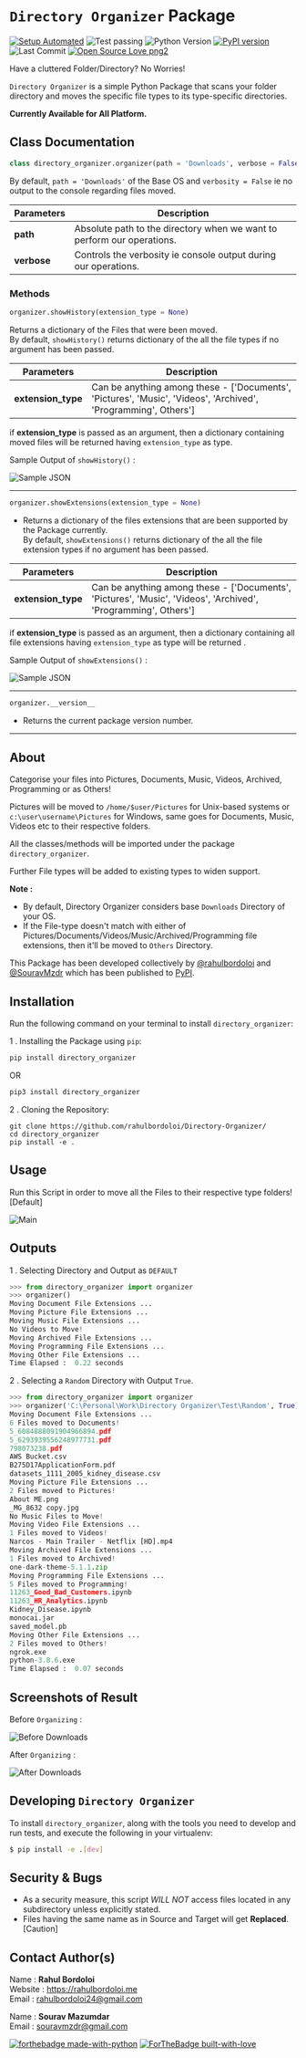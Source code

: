 # `Directory Organizer` Package

[![Setup Automated](https://img.shields.io/badge/setup-automated-blue?logo=gitpod)](https://gitpod.io/from-referrer/)
![Test passing](https://img.shields.io/badge/Tests-passing-brightgreen.svg)
![Python Version](https://img.shields.io/badge/python-3.x-brightgreen.svg)
[![PyPI version](https://badge.fury.io/py/directory-organizer.svg)](https://badge.fury.io/py/directory_organizer)
![Last Commit](https://img.shields.io/github/last-commit/rahulbordoloi/Directory-Organizer?style=flat-square)
[![Open Source Love png2](https://badges.frapsoft.com/os/v2/open-source.png?v=103)](https://github.com/ellerbrock/open-source-badges/)

Have a cluttered Folder/Directory? No Worries!

`Directory Organizer` is a simple Python Package that scans your folder directory and moves the specific file types to its type-specific directories.

<b> Currently Available for All Platform.  </b>

## Class Documentation

```python
class directory_organizer.organizer(path = 'Downloads', verbose = False)
```
By default, `path = 'Downloads'` of the Base OS and `verbosity = False` ie no output to the console regarding files moved. <br>

| __Parameters__ | __Description__ |
|      ---       |      ---        |
|     __path__   | Absolute path to the directory when we want to perform our operations. |
|    __verbose__ | Controls the verbosity ie console output during our operations. | 

### Methods

```python
organizer.showHistory(extension_type = None)
```
Returns a dictionary of the Files that were been moved. <br>
By default, `showHistory()` returns dictionary of the all the file types if no argument has been passed. <br>

| __Parameters__ | __Description__ |
|    ---         |       ---       |
| __extension_type__ | Can be anything among these - ['Documents', 'Pictures', 'Music', 'Videos', 'Archived', 'Programming', Others'] |

if __extension_type__ is passed as an argument, then a dictionary containing moved files will be returned having `extension_type` as type.

Sample Output of `showHistory()` :

![Sample JSON](.\Test\Snapshots\jsonShowHistory.PNG)

---------------------------------------

```python
organizer.showExtensions(extension_type = None)
```
*   Returns a dictionary of the files extensions that are been supported by the Package currently. <br>
By default, `showExtensions()` returns dictionary of the all the file extension types if no argument has been passed. <br>

| __Parameters__ | __Description__ |
|    ---         |       ---       |
| __extension_type__ | Can be anything among these - ['Documents', 'Pictures', 'Music', 'Videos', 'Archived', 'Programming', Others'] |

if __extension_type__ is passed as an argument, then a dictionary containing all file extensions having `extension_type` as type will be returned .

Sample Output of `showExtensions()` :

![Sample JSON](.\Test\Snapshots\jsonFileExtensions.PNG)

---------------------------------------

```python
organizer.__version__
```
*   Returns the current package version number.

---------------------------------------

## About

Categorise your files into Pictures, Documents, Music, Videos, Archived, Programming or as Others!

Pictures will be moved to `/home/$user/Pictures` for Unix-based systems or `c:\user\username\Pictures` for Windows, same goes for Documents, Music, Videos etc to their respective folders.


All the classes/methods will be imported under the package `directory_organizer`.

Further File types will be added to existing types to widen support.

<b>Note : </b>
*   By default, Directory Organizer considers base `Downloads` Directory of your OS.
*   If the File-type doesn't match with either of Pictures/Documents/Videos/Music/Archived/Programming file extensions, then it'll be moved to `Others` Directory.

This Package has been developed collectively by [@rahulbordoloi](https://github.com/rahulbordoloi) and [@SouravMzdr](https://github.com/SouravMzdr) which has been published to [PyPI](https://pypi.org/project/directory-organizer/).

## Installation

Run the following command on your terminal to install `directory_organizer`: 

1 .  Installing the Package using `pip`:
```python
pip install directory_organizer
```
OR

```python
pip3 install directory_organizer
```

2 . Cloning the Repository:

```
git clone https://github.com/rahulbordoloi/Directory-Organizer/
cd directory_organizer
pip install -e .
```

## Usage

Run this Script in order to move all the Files to their respective type folders! [Default]

![Main](.\Test\Snapshots\directory_organizerMain.png)

<!--
```python
# Importing Libraries
from directory_organizer import organizer

# Main Method
if __name__ == '__main__':
    organizer()
```
-->

## Outputs

1 . Selecting Directory and Output as `DEFAULT`

```python
>>> from directory_organizer import organizer
>>> organizer()
Moving Document File Extensions ...
Moving Picture File Extensions ...
Moving Music File Extensions ...
No Videos to Move!
Moving Archived File Extensions ...
Moving Programming File Extensions ...
Moving Other File Extensions ...
Time Elapsed :  0.22 seconds
```

2 . Selecting a `Random` Directory with Output `True`.

```python
>>> from directory_organizer import organizer
>>> organizer('C:\Personal\Work\Directory Organizer\Test\Random', True)
Moving Document File Extensions ...
6 Files moved to Documents!
5_6084888091904966894.pdf
5_6293939556248977731.pdf
798073238.pdf
AWS Bucket.csv
B275D17ApplicationForm.pdf
datasets_1111_2005_kidney_disease.csv
Moving Picture File Extensions ...
2 Files moved to Pictures!
About ME.png
_MG_8632 copy.jpg
No Music Files to Move!
Moving Video File Extensions ...
1 Files moved to Videos!
Narcos - Main Trailer - Netflix [HD].mp4
Moving Archived File Extensions ...
1 Files moved to Archived!
one-dark-theme-5.1.1.zip
Moving Programming File Extensions ...
5 Files moved to Programming!
11263_Good_Bad_Customers.ipynb
11263_HR_Analytics.ipynb
Kidney_Disease.ipynb
monocai.jar
saved_model.pb
Moving Other File Extensions ...
2 Files moved to Others!
ngrok.exe
python-3.8.6.exe
Time Elapsed :  0.07 seconds
```

## Screenshots of Result

Before `Organizing` :

![Before Downloads](.\Test\Snapshots\beforeOrganizing.JPG) 

After `Organizing` :

![After Downloads](.\Test\Snapshots\afterOrganizing.PNG) 

## Developing `Directory Organizer`

To install `directory_organizer`, along with the tools you need to develop and run tests, and execute the following in your virtualenv:

```bash
$ pip install -e .[dev]
```

## Security & Bugs

*   As a security measure, this script *WILL NOT* access files located in any subdirectory unless explicitly stated.
*   Files having the same name as in Source and Target will get __Replaced__. [Caution]

## Contact Author(s)

Name : __Rahul Bordoloi__ <br>
Website : https://rahulbordoloi.me <br>
Email : rahulbordoloi24@gmail.com <br>

Name : __Sourav Mazumdar__ <br>
Email : souravmzdr@gmail.com <br>

[![forthebadge made-with-python](http://ForTheBadge.com/images/badges/made-with-python.svg)](https://www.python.org/)
[![ForTheBadge built-with-love](http://ForTheBadge.com/images/badges/built-with-love.svg)](https://github.com/rahulbordoloi/)